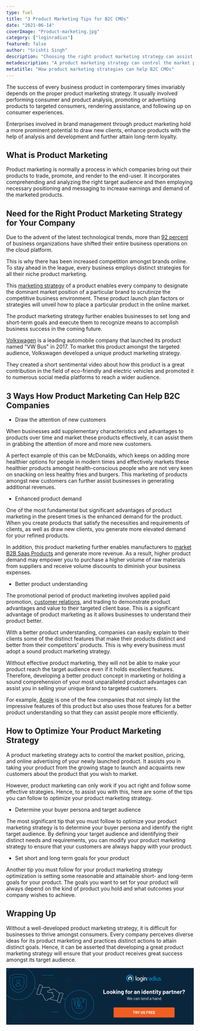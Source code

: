 ```yaml
---
type: fuel
title: "3 Product Marketing Tips for B2C CMOs"
date: "2021-06-14"
coverImage: "Product-marketing.jpg"
category: ["loginradius"]
featured: false
author: "Srishti Singh"
description: "Choosing the right product marketing strategy can assist you in taking your product to the next level. Read this detailed article to find out how your company can benefit by adopting an effective product marketing strategy."
metadescription: "A product marketing strategy can control the market position, and online advertising of your product. Follow these tips to optimize your product marketing strategy."
metatitle: "How product marketing strategies can help B2C CMOs"
---
```


The success of every business product in contemporary times invariably depends on the proper product marketing strategy. It usually involved performing consumer and product analysis, promoting or advertising products to targeted consumers, rendering assistance, and following up on consumer experiences.

Enterprises involved in brand management through product marketing hold a more prominent potential to draw new clients, enhance products with the help of analysis and development and further attain long-term loyalty.

## What is Product Marketing

Product marketing is normally a process in which companies bring out their products to trade, promote, and render to the end-user. It incorporates comprehending and analyzing the right target audience and then employing necessary positioning and messaging to increase earnings and demand of the marketed products.

## Need for the Right Product Marketing Strategy for Your Company

Due to the advent of the latest technological trends, more than [92 percent](https://www.forbes.com/sites/louiscolumbus/2020/08/02/32-of-it-budgets-will-be-dedicated-to-the-cloud-by-2021/) of business organizations have shifted their entire business operations on the cloud platform.

This is why there has been increased competition amongst brands online. To stay ahead in the league, every business employs distinct strategies for all their niche product marketing.

This [marketing strategy](https://www.loginradius.com/blog/fuel/top-5-marketing-strategies-to-power-up-your-business/) of a product enables every company to designate the dominant market position of a particular brand to scrutinize the competitive business environment. These product launch plan factors or strategies will unveil how to place a particular product in the online market.

The product marketing strategy further enables businesses to set long and short-term goals and execute them to recognize means to accomplish business success in the coming future.

[Volkswagen](http://www.uwgb.edu/clampitp/Phils%20Site/Internet_Broadcast/documents/Volkswagen-Cases-Case.pdf) is a leading automobile company that launched its product named "VW Bus" in 2017. To market this product amongst the targeted audience, Volkswagen developed a unique product marketing strategy.

They created a short sentimental video about how this product is a great contribution in the field of eco-friendly and electric vehicles and promoted it to numerous social media platforms to reach a wider audience.

## 3 Ways How Product Marketing Can Help B2C Companies

- Draw the attention of new customers

When businesses add supplementary characteristics and advantages to products over time and market these products effectively, it can assist them in grabbing the attention of more and more new customers.

A perfect example of this can be McDonalds, which keeps on adding more healthier options for people in modern times and effectively markets these healthier products amongst health-conscious people who are not very keen on snacking on less healthy fries and burgers. This marketing of products amongst new customers can further assist businesses in generating additional revenues.

- Enhanced product demand

One of the most fundamental but significant advantages of product marketing in the present times is the enhanced demand for the product. When you create products that satisfy the necessities and requirements of clients, as well as draw new clients, you generate more elevated demand for your refined products.

In addition, this product marketing further enables manufacturers to [market B2B Saas Products](https://www.loginradius.com/blog/fuel/consumer-experience-b2b-saas/) and generate more revenue. As a result, higher product demand may empower you to purchase a higher volume of raw materials from suppliers and receive volume discounts to diminish your business expenses.

- Better product understanding

The promotional period of product marketing involves applied paid promotion, [customer relations](https://www.loginradius.com/blog/fuel/customer-relationship-business/), and trading to demonstrate product advantages and value to their targeted client base. This is a significant advantage of product marketing as it allows businesses to understand their product better.

With a better product understanding, companies can easily explain to their clients some of the distinct features that make their products distinct and better from their competitors' products. This is why every business must adopt a sound product marketing strategy.

Without effective product marketing, they will not be able to make your product reach the target audience even if it holds excellent features. Therefore, developing a better product concept in marketing or holding a sound comprehension of your most unparalleled product advantages can assist you in selling your unique brand to targeted customers.

For example, [Apple](https://www.loginradius.com/sign-in-with-apple/) is one of the few companies that not simply list the impressive features of this product but also uses those features for a better product understanding so that they can assist people more efficiently.

## How to Optimize Your Product Marketing Strategy

A product marketing strategy acts to control the market position, pricing, and online advertising of your newly launched product. It assists you in taking your product from the growing stage to launch and acquaints new customers about the product that you wish to market.

However, product marketing can only work if you act right and follow some effective strategies. Hence, to assist you with this, here are some of the tips you can follow to optimize your product marketing strategy.

- Determine your buyer persona and target audience

The most significant tip that you must follow to optimize your product marketing strategy is to determine your buyer persona and identify the right target audience. By defining your target audience and identifying their distinct needs and requirements, you can modify your product marketing strategy to ensure that your customers are always happy with your product.

- Set short and long term goals for your product

Another tip you must follow for your product marketing strategy optimization is setting some reasonable and attainable short- and long-term goals for your product. The goals you want to set for your product will always depend on the kind of product you hold and what outcomes your company wishes to achieve.

## Wrapping Up

Without a well-developed product marketing strategy, it is difficult for businesses to thrive amongst consumers. Every company perceives diverse ideas for its product marketing and practices distinct actions to attain distinct goals. Hence, it can be asserted that developing a great product marketing strategy will ensure that your product receives great success amongst its target audience.<p>
[![book-a-demo-Consultation](book-a-demo.png)](https://www.loginradius.com/book-a-demo/)
